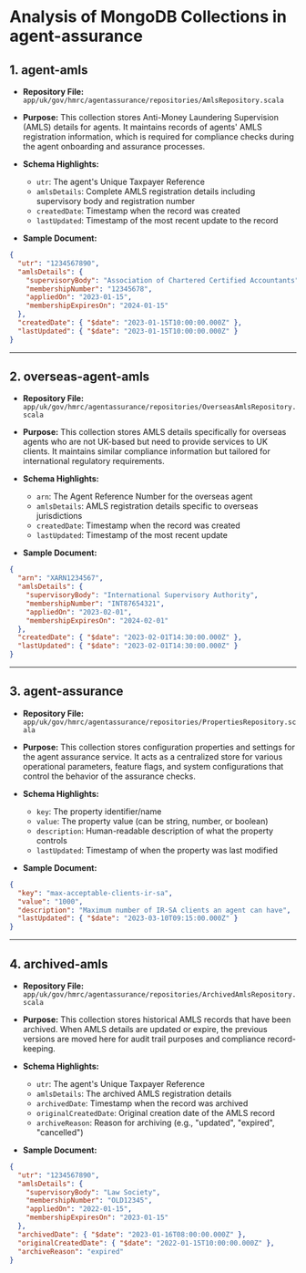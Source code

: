 # Analysis of MongoDB Collections in agent-assurance

## 1. agent-amls

- **Repository File:** `app/uk/gov/hmrc/agentassurance/repositories/AmlsRepository.scala`
- **Purpose:** This collection stores Anti-Money Laundering Supervision (AMLS) details for agents. It maintains records of agents' AMLS registration information, which is required for compliance checks during the agent onboarding and assurance processes.
- **Schema Highlights:**
  - `utr`: The agent's Unique Taxpayer Reference
  - `amlsDetails`: Complete AMLS registration details including supervisory body and registration number
  - `createdDate`: Timestamp when the record was created
  - `lastUpdated`: Timestamp of the most recent update to the record

- **Sample Document:**

```json
{
  "utr": "1234567890",
  "amlsDetails": {
    "supervisoryBody": "Association of Chartered Certified Accountants",
    "membershipNumber": "12345678",
    "appliedOn": "2023-01-15",
    "membershipExpiresOn": "2024-01-15"
  },
  "createdDate": { "$date": "2023-01-15T10:00:00.000Z" },
  "lastUpdated": { "$date": "2023-01-15T10:00:00.000Z" }
}
```

---

## 2. overseas-agent-amls

- **Repository File:** `app/uk/gov/hmrc/agentassurance/repositories/OverseasAmlsRepository.scala`
- **Purpose:** This collection stores AMLS details specifically for overseas agents who are not UK-based but need to provide services to UK clients. It maintains similar compliance information but tailored for international regulatory requirements.
- **Schema Highlights:**
  - `arn`: The Agent Reference Number for the overseas agent
  - `amlsDetails`: AMLS registration details specific to overseas jurisdictions
  - `createdDate`: Timestamp when the record was created
  - `lastUpdated`: Timestamp of the most recent update

- **Sample Document:**

```json
{
  "arn": "XARN1234567",
  "amlsDetails": {
    "supervisoryBody": "International Supervisory Authority",
    "membershipNumber": "INT87654321",
    "appliedOn": "2023-02-01",
    "membershipExpiresOn": "2024-02-01"
  },
  "createdDate": { "$date": "2023-02-01T14:30:00.000Z" },
  "lastUpdated": { "$date": "2023-02-01T14:30:00.000Z" }
}
```

---

## 3. agent-assurance

- **Repository File:** `app/uk/gov/hmrc/agentassurance/repositories/PropertiesRepository.scala`
- **Purpose:** This collection stores configuration properties and settings for the agent assurance service. It acts as a centralized store for various operational parameters, feature flags, and system configurations that control the behavior of the assurance checks.
- **Schema Highlights:**
  - `key`: The property identifier/name
  - `value`: The property value (can be string, number, or boolean)
  - `description`: Human-readable description of what the property controls
  - `lastUpdated`: Timestamp of when the property was last modified

- **Sample Document:**

```json
{
  "key": "max-acceptable-clients-ir-sa",
  "value": "1000",
  "description": "Maximum number of IR-SA clients an agent can have",
  "lastUpdated": { "$date": "2023-03-10T09:15:00.000Z" }
}
```

---

## 4. archived-amls

- **Repository File:** `app/uk/gov/hmrc/agentassurance/repositories/ArchivedAmlsRepository.scala`
- **Purpose:** This collection stores historical AMLS records that have been archived. When AMLS details are updated or expire, the previous versions are moved here for audit trail purposes and compliance record-keeping.
- **Schema Highlights:**
  - `utr`: The agent's Unique Taxpayer Reference
  - `amlsDetails`: The archived AMLS registration details
  - `archivedDate`: Timestamp when the record was archived
  - `originalCreatedDate`: Original creation date of the AMLS record
  - `archiveReason`: Reason for archiving (e.g., "updated", "expired", "cancelled")

- **Sample Document:**

```json
{
  "utr": "1234567890",
  "amlsDetails": {
    "supervisoryBody": "Law Society",
    "membershipNumber": "OLD12345",
    "appliedOn": "2022-01-15",
    "membershipExpiresOn": "2023-01-15"
  },
  "archivedDate": { "$date": "2023-01-16T08:00:00.000Z" },
  "originalCreatedDate": { "$date": "2022-01-15T10:00:00.000Z" },
  "archiveReason": "expired"
}
```
